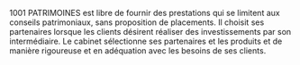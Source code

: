 1001 PATRIMOINES est libre de fournir des prestations qui se limitent aux conseils patrimoniaux, sans proposition de placements. Il choisit ses partenaires lorsque les clients désirent réaliser des investissements par son intermédiaire.
Le cabinet sélectionne ses partenaires et les produits et de manière rigoureuse et en adéquation avec les besoins de ses clients.
